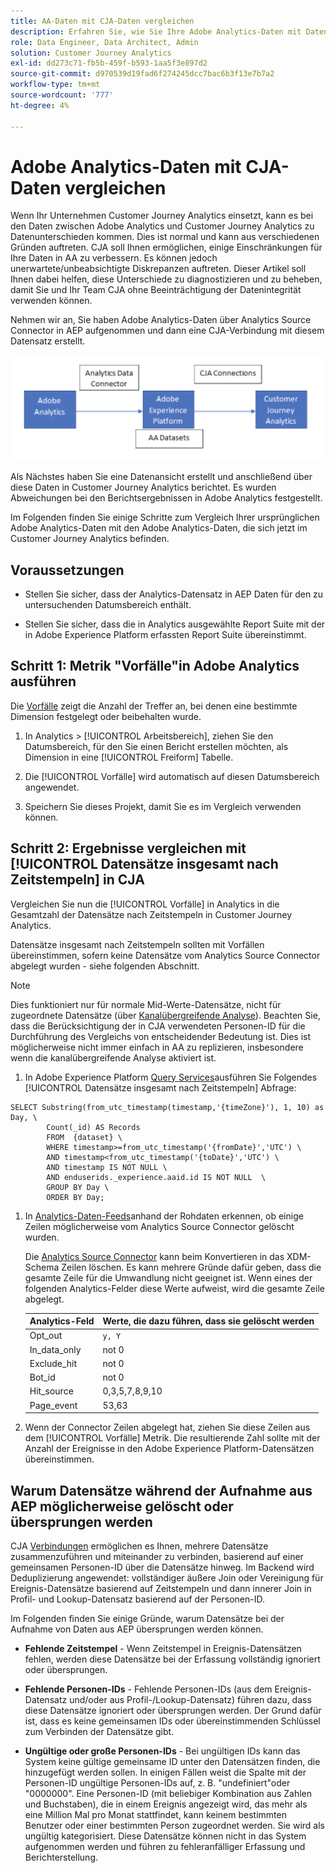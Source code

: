 ```yaml
---
title: AA-Daten mit CJA-Daten vergleichen
description: Erfahren Sie, wie Sie Ihre Adobe Analytics-Daten mit Daten in Customer Journey Analytics vergleichen.
role: Data Engineer, Data Architect, Admin
solution: Customer Journey Analytics
exl-id: dd273c71-fb5b-459f-b593-1aa5f3e897d2
source-git-commit: d970539d19fad6f274245dcc7bac6b3f13e7b7a2
workflow-type: tm+mt
source-wordcount: '777'
ht-degree: 4%

---
```


# Adobe Analytics-Daten mit CJA-Daten vergleichen

Wenn Ihr Unternehmen Customer Journey Analytics einsetzt, kann es bei den Daten zwischen Adobe Analytics und Customer Journey Analytics zu Datenunterschieden kommen. Dies ist normal und kann aus verschiedenen Gründen auftreten. CJA soll Ihnen ermöglichen, einige Einschränkungen für Ihre Daten in AA zu verbessern. Es können jedoch unerwartete/unbeabsichtigte Diskrepanzen auftreten. Dieser Artikel soll Ihnen dabei helfen, diese Unterschiede zu diagnostizieren und zu beheben, damit Sie und Ihr Team CJA ohne Beeinträchtigung der Datenintegrität verwenden können.

Nehmen wir an, Sie haben Adobe Analytics-Daten über Analytics Source Connector in AEP aufgenommen und dann eine CJA-Verbindung mit diesem Datensatz erstellt.

![Datenfluss](assets/compare.png)

Als Nächstes haben Sie eine Datenansicht erstellt und anschließend über diese Daten in Customer Journey Analytics berichtet. Es wurden Abweichungen bei den Berichtsergebnissen in Adobe Analytics festgestellt.

Im Folgenden finden Sie einige Schritte zum Vergleich Ihrer ursprünglichen Adobe Analytics-Daten mit den Adobe Analytics-Daten, die sich jetzt im Customer Journey Analytics befinden.

## Voraussetzungen

* Stellen Sie sicher, dass der Analytics-Datensatz in AEP Daten für den zu untersuchenden Datumsbereich enthält.

* Stellen Sie sicher, dass die in Analytics ausgewählte Report Suite mit der in Adobe Experience Platform erfassten Report Suite übereinstimmt.

## Schritt 1: Metrik &quot;Vorfälle&quot;in Adobe Analytics ausführen

Die [Vorfälle](https://experienceleague.adobe.com/docs/analytics/components/metrics/occurrences.html?lang=de) zeigt die Anzahl der Treffer an, bei denen eine bestimmte Dimension festgelegt oder beibehalten wurde.

1. In Analytics > [!UICONTROL Arbeitsbereich], ziehen Sie den Datumsbereich, für den Sie einen Bericht erstellen möchten, als Dimension in eine [!UICONTROL Freiform] Tabelle.

1. Die [!UICONTROL Vorfälle] wird automatisch auf diesen Datumsbereich angewendet.

1. Speichern Sie dieses Projekt, damit Sie es im Vergleich verwenden können.

## Schritt 2: Ergebnisse vergleichen mit [!UICONTROL Datensätze insgesamt nach Zeitstempeln] in CJA

Vergleichen Sie nun die [!UICONTROL Vorfälle] in Analytics in die Gesamtzahl der Datensätze nach Zeitstempeln in Customer Journey Analytics.

Datensätze insgesamt nach Zeitstempeln sollten mit Vorfällen übereinstimmen, sofern keine Datensätze vom Analytics Source Connector abgelegt wurden - siehe folgenden Abschnitt.

>[!NOTE]
>
>Dies funktioniert nur für normale Mid-Werte-Datensätze, nicht für zugeordnete Datensätze (über [Kanalübergreifende Analyse](/help/connections/cca/overview.md)). Beachten Sie, dass die Berücksichtigung der in CJA verwendeten Personen-ID für die Durchführung des Vergleichs von entscheidender Bedeutung ist. Dies ist möglicherweise nicht immer einfach in AA zu replizieren, insbesondere wenn die kanalübergreifende Analyse aktiviert ist.

1. In Adobe Experience Platform [Query Services](https://experienceleague.adobe.com/docs/experience-platform/query/best-practices/adobe-analytics.html)ausführen Sie Folgendes [!UICONTROL Datensätze insgesamt nach Zeitstempeln] Abfrage:

```
SELECT Substring(from_utc_timestamp(timestamp,'{timeZone}'), 1, 10) as Day, \ 
        Count(_id) AS Records 
        FROM  {dataset} \ 
        WHERE timestamp>=from_utc_timestamp('{fromDate}','UTC') \ 
        AND timestamp<from_utc_timestamp('{toDate}','UTC') \ 
        AND timestamp IS NOT NULL \ 
        AND enduserids._experience.aaid.id IS NOT NULL  \ 
        GROUP BY Day \ 
        ORDER BY Day; 
```

1. In [Analytics-Daten-Feeds](https://experienceleague.adobe.com/docs/analytics/export/analytics-data-feed/data-feed-contents/datafeeds-reference.html?lang=de)anhand der Rohdaten erkennen, ob einige Zeilen möglicherweise vom Analytics Source Connector gelöscht wurden.

   Die [Analytics Source Connector](https://experienceleague.adobe.com/docs/experience-platform/sources/ui-tutorials/create/adobe-applications/analytics.html?lang=de) kann beim Konvertieren in das XDM-Schema Zeilen löschen. Es kann mehrere Gründe dafür geben, dass die gesamte Zeile für die Umwandlung nicht geeignet ist. Wenn eines der folgenden Analytics-Felder diese Werte aufweist, wird die gesamte Zeile abgelegt.

   | Analytics-Feld | Werte, die dazu führen, dass sie gelöscht werden |
   | --- | --- |
   | Opt_out | `y, Y` |
   | In_data_only | not 0 |
   | Exclude_hit | not 0 |
   | Bot_id | not 0 |
   | Hit_source | 0,3,5,7,8,9,10 |
   | Page_event | 53,63 |

1. Wenn der Connector Zeilen abgelegt hat, ziehen Sie diese Zeilen aus dem [!UICONTROL Vorfälle] Metrik. Die resultierende Zahl sollte mit der Anzahl der Ereignisse in den Adobe Experience Platform-Datensätzen übereinstimmen.

## Warum Datensätze während der Aufnahme aus AEP möglicherweise gelöscht oder übersprungen werden

CJA [Verbindungen](/help/connections/create-connection.md) ermöglichen es Ihnen, mehrere Datensätze zusammenzuführen und miteinander zu verbinden, basierend auf einer gemeinsamen Personen-ID über die Datensätze hinweg. Im Backend wird Deduplizierung angewendet: vollständiger äußere Join oder Vereinigung für Ereignis-Datensätze basierend auf Zeitstempeln und dann innerer Join in Profil- und Lookup-Datensatz basierend auf der Personen-ID.

Im Folgenden finden Sie einige Gründe, warum Datensätze bei der Aufnahme von Daten aus AEP übersprungen werden können.

* **Fehlende Zeitstempel** - Wenn Zeitstempel in Ereignis-Datensätzen fehlen, werden diese Datensätze bei der Erfassung vollständig ignoriert oder übersprungen.

* **Fehlende Personen-IDs** - Fehlende Personen-IDs (aus dem Ereignis-Datensatz und/oder aus Profil-/Lookup-Datensatz) führen dazu, dass diese Datensätze ignoriert oder übersprungen werden. Der Grund dafür ist, dass es keine gemeinsamen IDs oder übereinstimmenden Schlüssel zum Verbinden der Datensätze gibt.

* **Ungültige oder große Personen-IDs** - Bei ungültigen IDs kann das System keine gültige gemeinsame ID unter den Datensätzen finden, die hinzugefügt werden sollen. In einigen Fällen weist die Spalte mit der Personen-ID ungültige Personen-IDs auf, z. B. &quot;undefiniert&quot;oder &quot;0000000&quot;. Eine Personen-ID (mit beliebiger Kombination aus Zahlen und Buchstaben), die in einem Ereignis angezeigt wird, das mehr als eine Million Mal pro Monat stattfindet, kann keinem bestimmten Benutzer oder einer bestimmten Person zugeordnet werden. Sie wird als ungültig kategorisiert. Diese Datensätze können nicht in das System aufgenommen werden und führen zu fehleranfälliger Erfassung und Berichterstellung.
